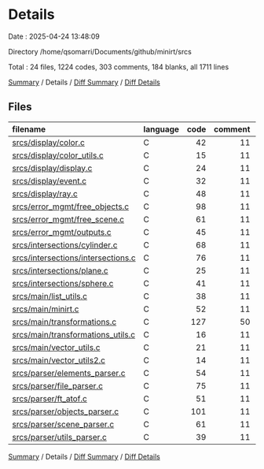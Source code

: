# Details

Date : 2025-04-24 13:48:09

Directory /home/qsomarri/Documents/github/minirt/srcs

Total : 24 files,  1224 codes, 303 comments, 184 blanks, all 1711 lines

[Summary](results.md) / Details / [Diff Summary](diff.md) / [Diff Details](diff-details.md)

## Files
| filename | language | code | comment | blank | total |
| :--- | :--- | ---: | ---: | ---: | ---: |
| [srcs/display/color.c](/srcs/display/color.c) | C | 42 | 11 | 8 | 61 |
| [srcs/display/color\_utils.c](/srcs/display/color_utils.c) | C | 15 | 11 | 5 | 31 |
| [srcs/display/display.c](/srcs/display/display.c) | C | 24 | 11 | 5 | 40 |
| [srcs/display/event.c](/srcs/display/event.c) | C | 32 | 11 | 7 | 50 |
| [srcs/display/ray.c](/srcs/display/ray.c) | C | 48 | 11 | 6 | 65 |
| [srcs/error\_mgmt/free\_objects.c](/srcs/error_mgmt/free_objects.c) | C | 98 | 11 | 8 | 117 |
| [srcs/error\_mgmt/free\_scene.c](/srcs/error_mgmt/free_scene.c) | C | 61 | 11 | 6 | 78 |
| [srcs/error\_mgmt/outputs.c](/srcs/error_mgmt/outputs.c) | C | 45 | 11 | 7 | 63 |
| [srcs/intersections/cylinder.c](/srcs/intersections/cylinder.c) | C | 68 | 11 | 10 | 89 |
| [srcs/intersections/intersections.c](/srcs/intersections/intersections.c) | C | 76 | 11 | 9 | 96 |
| [srcs/intersections/plane.c](/srcs/intersections/plane.c) | C | 25 | 11 | 4 | 40 |
| [srcs/intersections/sphere.c](/srcs/intersections/sphere.c) | C | 41 | 11 | 6 | 58 |
| [srcs/main/list\_utils.c](/srcs/main/list_utils.c) | C | 38 | 11 | 8 | 57 |
| [srcs/main/minirt.c](/srcs/main/minirt.c) | C | 52 | 11 | 7 | 70 |
| [srcs/main/transformations.c](/srcs/main/transformations.c) | C | 127 | 50 | 20 | 197 |
| [srcs/main/transformations\_utils.c](/srcs/main/transformations_utils.c) | C | 16 | 11 | 5 | 32 |
| [srcs/main/vector\_utils.c](/srcs/main/vector_utils.c) | C | 21 | 11 | 7 | 39 |
| [srcs/main/vector\_utils2.c](/srcs/main/vector_utils2.c) | C | 14 | 11 | 5 | 30 |
| [srcs/parser/elements\_parser.c](/srcs/parser/elements_parser.c) | C | 54 | 11 | 8 | 73 |
| [srcs/parser/file\_parser.c](/srcs/parser/file_parser.c) | C | 75 | 11 | 8 | 94 |
| [srcs/parser/ft\_atof.c](/srcs/parser/ft_atof.c) | C | 51 | 11 | 8 | 70 |
| [srcs/parser/objects\_parser.c](/srcs/parser/objects_parser.c) | C | 101 | 11 | 11 | 123 |
| [srcs/parser/scene\_parser.c](/srcs/parser/scene_parser.c) | C | 61 | 11 | 8 | 80 |
| [srcs/parser/utils\_parser.c](/srcs/parser/utils_parser.c) | C | 39 | 11 | 8 | 58 |

[Summary](results.md) / Details / [Diff Summary](diff.md) / [Diff Details](diff-details.md)